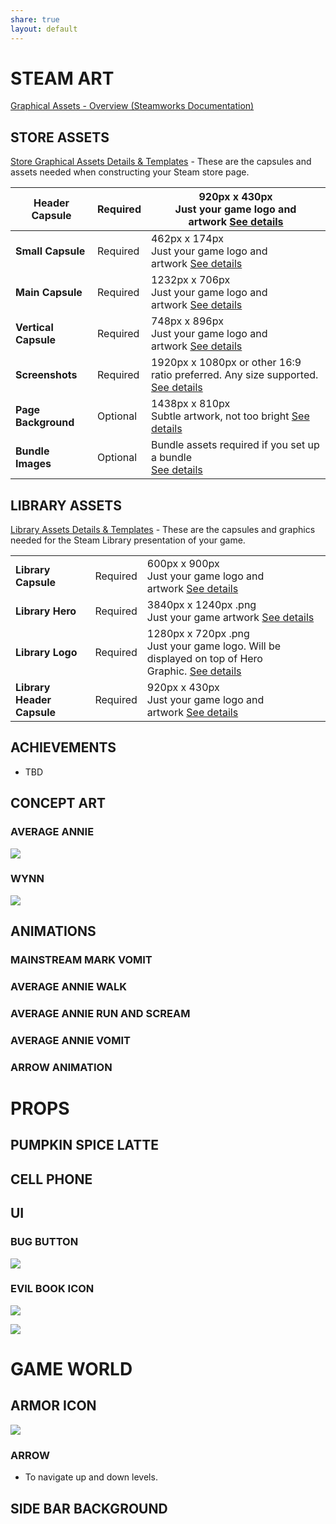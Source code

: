 ```yaml
---
share: true
layout: default
---
```

  
# STEAM ART  
  
[Graphical Assets - Overview (Steamworks Documentation)](https://partner.steamgames.com/doc/store/assets)  
  
## STORE ASSETS  
  
[Store Graphical Assets Details & Templates](https://partner.steamgames.com/doc/store/assets/standard) - These are the capsules and assets needed when constructing your Steam store page.  
  
| **Header Capsule**   | Required | 920px x 430px  <br>Just your game logo and artwork [See details](https://partner.steamgames.com/doc/store/assets/standard#header_capsule)                   |  
| -------------------- | -------- | ----------------------------------------------------------------------------------------------------------------------------------------------------------- |  
| **Small Capsule**    | Required | 462px x 174px  <br>Just your game logo and artwork [See details](https://partner.steamgames.com/doc/store/assets/standard#small_capsule)                    |  
| **Main Capsule**     | Required | 1232px x 706px  <br>Just your game logo and artwork [See details](https://partner.steamgames.com/doc/store/assets/standard#main_capsule)                    |  
| **Vertical Capsule** | Required | 748px x 896px  <br>Just your game logo and artwork [See details](https://partner.steamgames.com/doc/store/assets/standard#hero_capsule)                     |  
| **Screenshots**      | Required | 1920px x 1080px or other 16:9 ratio preferred. Any size supported.  <br>[See details](https://partner.steamgames.com/doc/store/assets/standard#screenshots) |  
| **Page Background**  | Optional | 1438px x 810px  <br>Subtle artwork, not too bright [See details](https://partner.steamgames.com/doc/store/assets/standard#page_background)                  |  
| **Bundle Images**    | Optional | Bundle assets required if you set up a bundle  <br>[See details](https://partner.steamgames.com/doc/store/assets/standard#bundles)                          |  
  
## LIBRARY ASSETS  
  
[Library Assets Details & Templates](https://partner.steamgames.com/doc/store/assets/libraryassets) - These are the capsules and graphics needed for the Steam Library presentation of your game.  
  
|   |   |   |  
|---|---|---|  
|**Library Capsule**|Required|600px x 900px  <br>Just your game logo and artwork [See details](https://partner.steamgames.com/doc/store/assets/libraryassets#capsule)|  
|**Library Hero**|Required|3840px x 1240px .png  <br>Just your game artwork [See details](https://partner.steamgames.com/doc/store/assets/libraryassets#hero)|  
|**Library Logo**|Required|1280px x 720px .png  <br>Just your game logo. Will be displayed on top of Hero Graphic. [See details](https://partner.steamgames.com/doc/store/assets/libraryassets#logo)|  
|**Library Header Capsule**|Required|920px x 430px  <br>Just your game logo and artwork [See details](https://partner.steamgames.com/doc/store/assets/libraryassets#header_capsule)|  
  
## ACHIEVEMENTS  
  
* TBD  
  
## CONCEPT ART  
  
### AVERAGE ANNIE  
  
![](Attachments/PROJECT_2_EN-20240926204909009.WEBP)  
  
### WYNN  
  
![](Attachments/project_2_en-20240926205027486.webp)  
  
## ANIMATIONS  
  
### MAINSTREAM MARK VOMIT  
  
### AVERAGE ANNIE WALK  
  
### AVERAGE ANNIE RUN AND SCREAM  
  
### AVERAGE ANNIE VOMIT  
  
### ARROW ANIMATION  
  
# PROPS  
  
## PUMPKIN SPICE LATTE  
  
## CELL PHONE  
  
## UI  
  
### BUG BUTTON  
  
![](Attachments/project_2_en-20240926204845992.webp)  
  
### EVIL BOOK ICON  
  
![](Attachments/project_2_en-20240926205048223.webp)  
  
![](Attachments/project_2_en-20240926204804633.webp)  
  
# GAME WORLD  
  
## ARMOR ICON  
  
![](Attachments/project_2_en-20240925213907824.webp)  
  
### ARROW  
  
* To navigate up and down levels.  
  
## SIDE BAR BACKGROUND  
